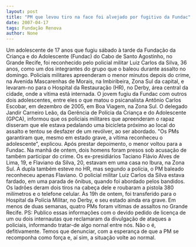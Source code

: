 ```yaml
---
layout: post
title: "PM que levou tiro na face foi alvejado por fugitivo da Fundac"
date: 2007-04-17
tags: Fundação Renova
author: None
---
```

Um adolescente de 17 anos que fugiu sábado à tarde da Fundação da Criança e do Adolescente (Fundac) do Cabo de Santo Agostinho, no Grande Recife, foi reconhecido pelo policial militar Luiz Carlos da Silva, 36 anos, como um dos integrantes do grupo que o baleou durante assalto no domingo. Policiais militares apreenderam o menor minutos depois do crime, na Avenida Mascarenhas de Morais, na Imbiribeira, Zona Sul da capital, e levaram-no para o Hospital da Restauração (HR), no Derby, área central da cidade, onde a vítima está internada. O jovem fugiu da Fundac com outros dois adolescentes, entre eles o que matou o psicanalista Antônio Carlos Escobar, em dezembro de 2005, em Boa Viagem, na Zona Sul. 
O delegado Jandir Carneiro Leão, da Gerência de Polícia da Criança e do Adolescente (GPCA), informou que os policiais militares que apreenderam o rapaz disseram que ele estava pedalando uma bicicleta próximo ao local do assalto e tentou se desfazer de um revólver, ao ser abordado. \"Os PMs garantiram que, mesmo em estado grave, a vítima reconheceu o adolescente\", explicou. Após prestar depoimento, o menor voltou para a Fundac. 
Na manhã de ontem, dois homens foram presos sob acusação de também participar do crime. Os ex-presidiários Taciano Flávio Alves de Lima, 19, e Flaviano da Silva, 20, estavam em uma casa no Ibura, na Zona Sul. A dupla também esteve no HR, mas segundo a polícia, o PM baleado reconheceu apenas Flaviano. 
O policial militar Luiz Carlos da Silva estava fardado, em uma parada de ônibus, quando foi abordado pelos bandidos. Os ladrões deram dois tiros na cabeça dele e roubaram a pistola 380 milímetros e o telefone celular. Às 19h de ontem, foi transferido para o Hospital da Polícia Militar, no Derby, e seu estado ainda era grave. Em menos de duas semanas, quatro PMs foram vítimas de assaltos no Grande Recife.
PS: Publico essas informações com o devido pedido de licença de um ou dois internautas que reclamaram da divulgação de ataques a policiais, informando tratar-de algo nornal entre nós. Não o é, defitivamente. Temos que denunciar, com a esperança de que a PM se recomponha como força e, aí sim, a situação volte ao normal. 